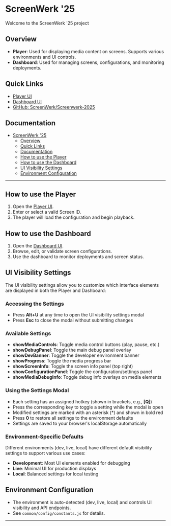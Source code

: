 # ScreenWerk '25

Welcome to the ScreenWerk '25 project

## Overview

- **Player**: Used for displaying media content on screens. Supports various environments and UI controls.
- **Dashboard**: Used for managing screens, configurations, and monitoring deployments.

## Quick Links

- [Player UI](./player/index.html)
- [Dashboard UI](./dashboard/index.html)
- [GitHub: ScreenWerk/Screenwerk-2025](https://github.com/ScreenWerk/Screenwerk-2025)

## Documentation

- [ScreenWerk '25](#screenwerk-25)
  - [Overview](#overview)
  - [Quick Links](#quick-links)
  - [Documentation](#documentation)
  - [How to use the Player](#how-to-use-the-player)
  - [How to use the Dashboard](#how-to-use-the-dashboard)
  - [UI Visibility Settings](#ui-visibility-settings)
  - [Environment Configuration](#environment-configuration)

---

## How to use the Player

1. Open the [Player UI](./player/index.html).
2. Enter or select a valid Screen ID.
3. The player will load the configuration and begin playback.

## How to use the Dashboard

1. Open the [Dashboard UI](./dashboard/index.html).
2. Browse, edit, or validate screen configurations.
3. Use the dashboard to monitor deployments and screen status.

## UI Visibility Settings

The UI visibility settings allow you to customize which interface elements are displayed in both the Player and Dashboard:

### Accessing the Settings

- Press **Alt+U** at any time to open the UI visibility settings modal
- Press **Esc** to close the modal without submitting changes

### Available Settings

- **showMediaControls**: Toggle media control buttons (play, pause, etc.)
- **showDebugPanel**: Toggle the main debug panel overlay
- **showDevBanner**: Toggle the developer environment banner
- **showProgress**: Toggle the media progress bar
- **showScreenInfo**: Toggle the screen info panel (top right)
- **showConfigurationPanel**: Toggle the configuration/settings panel
- **showMediaDebugInfo**: Toggle debug info overlays on media elements

### Using the Settings Modal

- Each setting has an assigned hotkey (shown in brackets, e.g., **[Q]**)
- Press the corresponding key to toggle a setting while the modal is open
- Modified settings are marked with an asterisk (*) and shown in bold red
- Press **0** to restore all settings to the environment defaults
- Settings are saved to your browser's localStorage automatically

### Environment-Specific Defaults

Different environments (dev, live, local) have different default visibility settings to support various use cases:

- **Development**: Most UI elements enabled for debugging
- **Live**: Minimal UI for production displays
- **Local**: Balanced settings for local testing

## Environment Configuration

- The environment is auto-detected (dev, live, local) and controls UI visibility and API endpoints.
- See `common/config/constants.js` for details.

---
